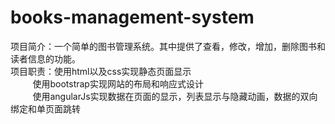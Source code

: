 # books-management-system
项目简介：一个简单的图书管理系统。其中提供了查看，修改，增加，删除图书和读者信息的功能。<br>
项目职责：使用html以及css实现静态页面显示<br>
&nbsp;&nbsp;&nbsp;&nbsp;&nbsp;&nbsp;&nbsp;&nbsp;&nbsp;使用bootstrap实现网站的布局和响应式设计<br>
&nbsp;&nbsp;&nbsp;&nbsp;&nbsp;&nbsp;&nbsp;&nbsp;&nbsp;使用angularJs实现数据在页面的显示，列表显示与隐藏动画，数据的双向绑定和单页面跳转
